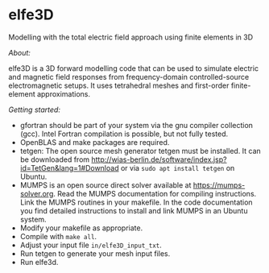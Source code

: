 # elfe3D
Modelling with the total electric field approach using finite elements in 3D

_About:_

elfe3D is a 3D forward modelling code that can be used to simulate electric and magnetic field responses from frequency-domain controlled-source electromagnetic setups. It uses tetrahedral meshes and first-order finite-element approximations.

_Getting started:_

- gfortran should be part of your system via the gnu compiler collection (gcc). Intel Fortran compilation is possible, but not fully tested.
- OpenBLAS and make packages are required.
- tetgen: The open source mesh generator tetgen must be installed. It can be downloaded from http://wias-berlin.de/software/index.jsp?id=TetGen&lang=1#Download or via `sudo apt install tetgen` on Ubuntu.
- MUMPS is an open source direct solver available at https://mumps-solver.org. Read the MUMPS documentation for compiling instructions. Link the MUMPS routines in your makefile. In the code documentation you find detailed instructions to install and link MUMPS in an Ubuntu system.
- Modify your makefile as appropriate.
- Compile with `make all`.
- Adjust your input file `in/elfe3D_input_txt`.
- Run tetgen to generate your mesh input files.
- Run elfe3d.
